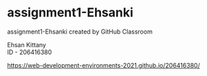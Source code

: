# assignment1-Ehsanki
assignment1-Ehsanki created by GitHub Classroom

Ehsan Kittany <br>
ID - 206416380

https://web-development-environments-2021.github.io/206416380/
